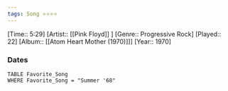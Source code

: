 ```yaml
---
tags: Song ⭐⭐⭐⭐ 
---
```

[Time:: 5:29]
[Artist:: [[Pink Floyd]] ]
[Genre:: Progressive Rock]
[Played:: 22]
[Album:: [[Atom Heart Mother (1970)]]]
[Year:: 1970]
### Dates
````dataview
TABLE Favorite_Song
WHERE Favorite_Song = "Summer '68"
````